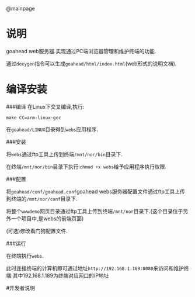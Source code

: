 @mainpage
# 说明 
goahead web服务器.实现通过PC端浏览器管理和维护终端的功能.

通过`doxygen`指令可以生成`goahead/html/index.html`(web形式的说明文档).

# 编译安装
###编译
在Linux下交叉编译,执行:
	
	make CC=arm-linux-gcc

在`goahead/LINUX`目录得到`webs`应用程序.

###安装

将`webs`通过ftp工具上传到终端`/mnt/nor/bin`目录下.

在终端`/mnt/nor/bin`目录下执行:`chmod +x webs`给予应用程序执行权限.

###配置

将`goahead/conf/goahead.conf`goahead webs服务器配置文件通过ftp工具上传到终端的`/mnt/nor/conf`目录下.

将整个`wwwdemo`网页目录通过ftp工具上传到终端`/mnt/nor`目录下.(这个目录位于另外一个项目中,是webs的前端页面)

(可选)修改看门狗配置文件.

###运行

在终端执行`webs`.

此时连接终端的计算机即可通过地址`http://192.168.1.189:8080`来访问和维护终端.其中192.168.1.189为终端对应网口的IP地址

#开发者说明

